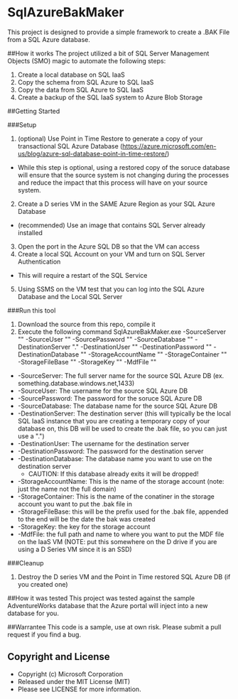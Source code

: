 # SqlAzureBakMaker
This project is designed to provide a simple framework to create a .BAK File from a SQL Azure database. 

##How it works
The project utilized a bit of SQL Server Management Objects (SMO) magic to automate the following steps:

1. Create a local database on SQL IaaS
2. Copy the schema from SQL Azure to SQL IaaS
3. Copy the data from SQL Azure to SQL IaaS
4. Create a backup of the SQL IaaS system to Azure Blob Storage

##Getting Started

###Setup
1. (optional) Use Point in Time Restore to generate a copy of your transactional SQL Azure Database (https://azure.microsoft.com/en-us/blog/azure-sql-database-point-in-time-restore/)
  * While this step is optional, using a restored copy of the soruce database will ensure that the source system is not changing during the processes and reduce the impact that this process will have on your source system.  
2. Create a D series VM in the SAME Azure Region as your SQL Azure Database
  * (recommended) Use an image that contains SQL Server already installed
3. Open the port in the Azure SQL DB so that the VM can access
4. Create a local SQL Account on your VM and turn on SQL Server Authentication
  * This will require a restart of the SQL Service
5. Using SSMS on the VM test that you can log into the SQL Azure Database and the Local SQL Server

###Run this tool
1. Download the source from this repo, compile it
2. Execute the following command
SqlAzureBakMaker.exe -SourceServer "" -SourceUser "" -SourcePassword "" -SourceDatabase "" -DestinationServer "." -DestinationUser "" -DestinationPassword "" -DestinationDatabase "" -StorageAccountName "" -StorageContainer "" -StorageFileBase "" -StorageKey "" -MdfFile ""

  * -SourceServer: The full server name for the source SQL Azure DB (ex. something.database.windows.net,1433)
  * -SourceUser: The username for the source SQL Azure DB
  * -SourcePassword: The password for the soruce SQL Azure DB
  * -SourceDatabase: The database name for the source SQL Azure DB
  * -DestinationServer: The destination server (this will typically be the local SQL IaaS instance that you are creating a temporary copy of your database on, this DB will be used to create the .bak file, so you can just use a ".")
  * -DestinationUser: The username for the destination server 
  * -DestinationPassword: The password for the destination server
  * -DestinationDatabase: The database name you want to use on the destination server
    * CAUTION: If this database already exits it will be dropped!
  * -StorageAccountName: This is the name of the storage account (note: just the name not the full domain)
  * -StorageContainer: This is the name of the conatiner in the storage account you want to put the .bak file in
  * -StorageFileBase: this will be the prefix used for the .bak file, appended to the end will be the date the bak was created
  * -StorageKey: the key for the storage account
  * -MdfFile: the full path and name to where you want to put the MDF file on the IaaS VM (NOTE: put this somewhere on the D drive if you are using a D Series VM since it is an SSD)

###Cleanup
1. Destroy the D series VM and the Point in Time restored SQL Azure DB (if you created one)

##How it was tested
This project was tested against the sample AdventureWorks database that the Azure portal will inject into a new database for you. 

##Warrantee
This code is a sample, use at own risk. Please submit a pull request if you find a bug. 

## Copyright and License
- Copyright (c) Microsoft Corporation
- Released under the MIT License (MIT)
- Please see LICENSE for more information.
